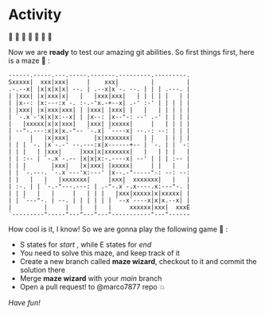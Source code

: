 # Activity

 :penguin:  :penguin:  :penguin:  :penguin:  :penguin:  :penguin:  :penguin: 

Now we are **ready** to test our amazing git abilities. So first things first, here is a maze :runner: :
```
------.-----.---.-----.-------.---------.---------.
Sxxxxx|  xxx|xxx|     |    xxx|         |         |
.-.--x| |x|x|x|x| --. | .--x|x`-. --. | | | .---. |
| |xxx| |x|xxx|x|   |   |xxx|xxx|   | | | | |   | |
| |x--: |x:---:x`-. :-.-'x.-+--x| .-' :-' | | | | |
| |xxx| |x|xxx|xxx| | |xxx| |xxx| |   |   | | | | |
| `-.x`-'x|x|x:--x| | |x--: |x--"-: --' .-' | | | |
|   |xxxxx|x|x|xxx|   |xxx| |xxxxx|     |   | | | |
| --"-.---:x|x|x.-"-- `-.x| `----x| --.-: --: | | |
|     |   |x|xxx|       |x|xxxxxxx|   | |   | | | |
| | | `-. |x`-.-' --.---:x|x------+-- | `-. | | `-:
| | |   | |xxx|     |xxx|x|xxxxxxx|   |   | | |   |
| | :-- | `-.x`-.-- |x|x|x:-.----x| --' | | | :-- |
| | |       |xxx|   |x|xxx| |xxxxx|     | |   |   |
| | `-.---. `-.x`---'x:---' |x--.-"-----"-: --: --:
| |   |   |   |xxxxxxx|     |xxx|  xxxxxxx|   |   |
| :-. | | `-.-"---.---: | .-"-.x`-.x----.x:---"-. |
| | |   |   |     |   | | |   |xxx|xxxxx|x|xxxxx| |
| | `---"-. | --. | | | | | | `--x`----x|x|x.--x| |
|         |     |   |   |   |     xxxxxx|xxx|  xxxE
`---------"-----"---"---"---"-----------"---"------
```

How cool is it, I know! So we are gonna play the following game :purple_heart: :

* S states for *start* , while E states for *end*
* You need to solve this maze, and keep track of it
* Create a new branch called **maze wizard**, checkout to it and commit the solution there
* Merge **maze wizard** with your  *main* branch
* Open a pull request! to @marco7877 repo :boom:

*Have fun!*
